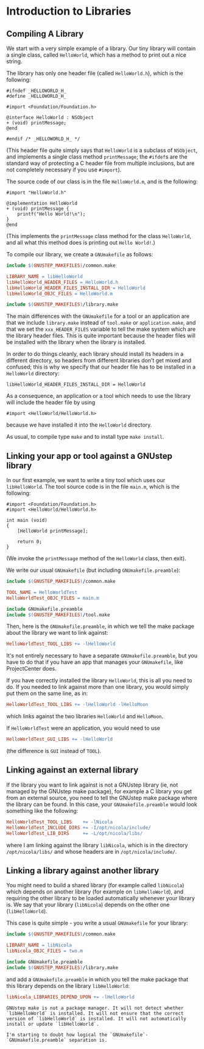 # Introduction to Libraries

Compiling A Library
-------------------

We start with a very simple example of a library. Our tiny library will contain a single class, called `HelloWorld`, which has a method to print out a nice string.

The library has only one header file (called `HelloWorld.h`), which is the following:

```objc
#ifndef _HELLOWORLD_H_
#define _HELLOWORLD_H_

#import <Foundation/Foundation.h>

@interface HelloWorld : NSObject
+ (void) printMessage;
@end

#endif /* _HELLOWORLD_H_ */
```
(This header file quite simply says that `HelloWorld` is a subclass of `NSObject`, and implements a single class method `printMessage`; the `#ifdef`s are the standard way of protecting a C header file from multiple inclusions, but are not completely necessary if you use `#import`).

The source code of our class is in the file `HelloWorld.m`, and is the following:

```objc
#import "HelloWorld.h"

@implementation HelloWorld
+ (void) printMessage {
    printf("Hello World!\n");
} 
@end
```

(This implements the `printMessage` class method for the class `HelloWorld`, and all what this method does is printing out `Hello World!`.)

To compile our library, we create a `GNUmakefile` as follows:
```makefile
include $(GNUSTEP_MAKEFILES)/common.make

LIBRARY_NAME = libHelloWorld
libHelloWorld_HEADER_FILES = HelloWorld.h
libHelloWorld_HEADER_FILES_INSTALL_DIR = HelloWorld
libHelloWorld_OBJC_FILES = HelloWorld.m

include $(GNUSTEP_MAKEFILES)/library.make
```
The main differences with the `GNUmakefile` for a tool or an application are that we include `library.make` instead of `tool.make` or `application.make`, and that we set the `xxx_HEADER_FILES` variable to tell the make system which are the library header files. This is quite important because the header files will be installed with the library when the library is installed.

In order to do things cleanly, each library should install its headers in a different directory, so headers from different libraries don’t get mixed and confused; this is why we specify that our header file has to be installed in a `HelloWorld` directory:
```make
libHelloWorld_HEADER_FILES_INSTALL_DIR = HelloWorld
```
As a consequence, an application or a tool which needs to use the library will include the header file by using
```objc
#import <HelloWorld/HelloWorld.h>
```
because we have installed it into the `HelloWorld` directory.

As usual, to compile type `make` and to install type `make install`.

Linking your app or tool against a GNUstep library
--------------------------------------------------

In our first example, we want to write a tiny tool which uses our `libHelloWorld`. The tool source code is in the file `main.m`, which is the following:
```objc
#import <Foundation/Foundation.h>
#import <HelloWorld/HelloWorld.h>

int main (void)
{
    [HelloWorld printMessage];

    return 0;
}
```
(We invoke the `printMessage` method of the `HelloWorld` class, then exit).

We write our usual `GNUmakefile` (but including `GNUmakefile.preamble`):
```makefile
include $(GNUSTEP_MAKEFILES)/common.make

TOOL_NAME = HelloWorldTest
HelloWorldTest_OBJC_FILES = main.m

include GNUmakefile.preamble
include $(GNUSTEP_MAKEFILES)/tool.make
```
Then, here is the `GNUmakefile.preamble`, in which we tell the make package about the library we want to link against:
```makefile
HelloWorldTest_TOOL_LIBS += -lHelloWorld
```

It's not entirely necessary to have a separate `GNUmakefile.preamble`, but you have to do that if you have an app that manages your `GNUmakefile`, like ProjectCenter does.

If you have correctly installed the library `HelloWorld`, this is all you need to do. If you needed to link against more than one library, you would simply put them on the same line, as in:
```makefile
HelloWorldTest_TOOL_LIBS += -lHelloWorld -lHelloMoon
```
which links against the two libraries `HelloWorld` and `HelloMoon`.

If `HelloWorldTest` were an application, you would need to use
```makefile
HelloWorldTest_GUI_LIBS += -lHelloWorld
```
(the difference is `GUI` instead of `TOOL`).

Linking against an external library
-----------------------------------

If the library you want to link against is not a GNUstep library (ie, not managed by the GNUstep make package), for example a C library you get from an external source, you need to tell the GNUstep make package where the library can be found. In this case, your `GNUmakefile.preamble` would look something like the following:
```makefile
HelloWorldTest_TOOL_LIBS    += -lNicola
HelloWorldTest_INCLUDE_DIRS += -I/opt/nicola/include/
HelloWorldTest_LIB_DIRS     += -L/opt/nicola/libs/
```
where I am linking against the library `libNicola`, which is in the directory `/opt/nicola/libs/` and whose headers are in `/opt/nicola/include/`.

Linking a library against another library
-----------------------------------------

You might need to build a shared library (for example called `libNicola`) which depends on another library (for example on `libHelloWorld`), and requiring the other library to be loaded automatically whenever your library is. We say that your library (`libNicola`) depends on the other one (`libHelloWorld`).

This case is quite simple - you write a usual `GNUmakefile` for your library:
```makefile
include $(GNUSTEP_MAKEFILES)/common.make

LIBRARY_NAME = libNicola
libNicola_OBJC_FILES = two.m

include GNUmakefile.preamble
include $(GNUSTEP_MAKEFILES)/library.make
```
and add a `GNUmakefile.preamble` in which you tell the make package that this library depends on the library `libHelloWorld`:
```makefile
libNicola_LIBRARIES_DEPEND_UPON += -lHelloWorld
```

```{warning}
GNUstep make is not a package manager. It will not detect whether `libHelloWorld` is installed. It will not ensure that the correct version of `libHelloWorld` is installed. It will not automatically install or update `libHelloWorld`.
```

```{admonition} Editor's note
I'm starting to doubt how logical the `GNUmakefile`-`GNUmakefile.preamble` separation is.
```